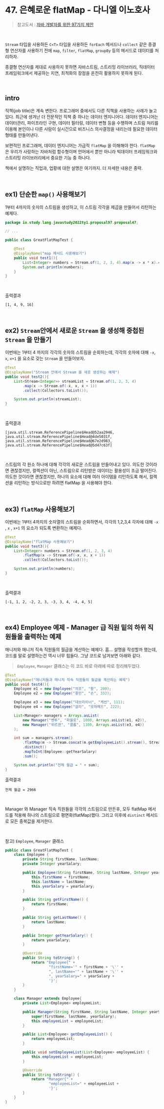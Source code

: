 # 47. 은혜로운 flatMap - 다니엘 이노호사

>  참고도서 : [자바 개발자를 위한 97가지 제안](http://www.kyobobook.co.kr/product/detailViewKor.laf?ejkGb=KOR&mallGb=KOR&barcode=9791190665643&orderClick=LEa&Kc=)<br>

<br>

`Stream` 타입을 사용하든 `C<T>` 타입을 사용하든 `forEach` 메서드나 `collect` 같은 종결형 연산자를 사용하기 전에 `map`, `filter`, `flatMap`, `groupBy` 등의 메서드로 데이터를 처리하자.<br>

종결형 연산자를 제대로 사용하지 못하면 자바스트림, 스트리밍 라이브러리, 직데이터 프레임워크에서 제공하는 지연, 최적화의 장점을 온전히 활용하지 못하게 된다.<br>

<br>

## intro

직책(job title)은 계속 변한다. 프로그래머 중에서도 다른 직책을 사용하는 사례가 늘고 있다. 최근에 생겨난 더 전문적인 직책 중 하나는 데이터 엔지니어다. 데이터 엔지니어는 데이터관리, 파이프라인 구현, 데이터 필터링, 데이터 변형 등을 수행하며 스트림 처리를 이용해 본인이나 다른 사람이 실시간으로 비즈니스 의사결정을 내리는데 필요한 데이터 형태를 만들어낸다.<br>

보편적인 프로그래머, 데이터 엔지니어는 가급적 `flatMap` 을 이해해야 한다. `flatMap` 은 우리가 사랑하는 자바처럼 함수형이며 언어에서 뿐만 아니라 빅데이터 프레임워크와 스트리밍 라이브러리에서 중요한 기능 중 하나다.<br>

책에서 설명하는 직업과, 업황에 대한 설명은 여기까지. 더 자세한 내용은 중략.<br>

<br>

## ex1) 단순한 `map()` 사용해보기

1부터 4까지의 숫자의 스트림을 생성하고, 이 스트림 각각을 제곱을 만들어서 리턴하는 예제다.

```java
package io.study.lang.javastudy2022ty1.proposal97.proposal47;

// ...

public class GreatFlatMapTest {

    @Test
    @DisplayName("map 메서드 사용해보기")
    public void test1(){
        List<Integer> numbers = Stream.of(1, 2, 3, 4).map(x -> x * x).collect(Collectors.toList());
        System.out.println(numbers);
    }
}
```

<br>

출력결과

```plain
[1, 4, 9, 16]
```

<br>

## ex2) `Stream`안에서 새로운 `Stream` 을 생성해 중첩된 `Stream` 을 만들기

이번에는 1부터 4 까지의 각각의 숫자의 스트림을 순회하는데, 각각의 숫자에 대해 `-x`, `x`, `x+1` 을 요소로 갖는 `Stream` 을 만들어보자.

```java
@Test
@DisplayName("Stream 안에서 Stream 을 새로 생성하는 예제")
public void test2(){
    List<Stream<Integer>> streamList = Stream.of(1, 2, 3, 4)
        .map(x -> Stream.of(-x, x, x + 1))
        .collect(Collectors.toList());

    System.out.println(streamList);
}
```

<br>

출력결과

```plain
[java.util.stream.ReferencePipeline$Head@52aa2946, java.util.stream.ReferencePipeline$Head@4de5031f, java.util.stream.ReferencePipeline$Head@67e2d983, java.util.stream.ReferencePipeline$Head@5d47c63f]
```

<br>

스트림의 각 원소 하나에 대해 각각의 새로운 스트림을 만들어내고 있다. 의도한 것이라면 괜찮겠지만, 컬렉션이 아닌, 스트림으로 리턴받은 데이터는 활용성이 조금 떨어진다. 의도한 것이라면 괜찮겠지만, 하나의 요소에 대해 여러 아이템을 리턴하도록 해서, 컬렉션을 리턴하는 방식으로만 하려면 flatMap 을 사용해야 한다.<br>

<br>

## ex3) `flatMap` 사용해보기

이번에는 1부터 4까지의 숫자열의 스트림을 순회하면서, 각각의 1,2,3,4 각자에 대해 `-x` , `x` , `x+1` 의 요소가 되도록 변환하는 예제다.

```java
@Test
@DisplayName("flatMap 사용해보기")
public void test3(){
    List<Integer> numbers = Stream.of(1, 2, 3, 4)
        .flatMap(x -> Stream.of(-x, x, x + 1))
        .collect(Collectors.toList());

    System.out.println(numbers);
}
```

<br>

출력결과

```plain
[-1, 1, 2, -2, 2, 3, -3, 3, 4, -4, 4, 5]
```

<br>

## ex4) Employee 예제 - Manager 급 직원 밑의 하위 직원들을 출력하는 예제

매니저와 매니저 직속 직원들의 월급을 계산하는 예제다. 흠... 설명을 작성할까 했는데, 코드를 말로 설명하는건 역시 너무 힘들다. 그냥 코드로 남겨보면 아래와 같다.<br>

> `Employee`, `Manager` 클래스는 이 코드 바로 아래에 따로 정리해두었다.

```java
@Test
@DisplayName("매니저들과 매니저 직속 직원들의 월급을 계산하는 예제")
public void test4(){
    Employee e1 = new Employee("의조", "황", 200);
    Employee e2 = new Employee("흥민", "손", 333);

    Employee e3 = new Employee("데브라이너", "케빈", 111);
    Employee e4 = new Employee("살라", "모하메드", 222);

    List<Manager> managers = Arrays.asList(
        new Manager("벤투", "파울로", 1000, Arrays.asList(e1, e2)),
        new Manager("위르겐", "클롭", 1100, Arrays.asList(e3, e4))
    );

    int sum = managers.stream()
        .flatMap(m -> Stream.concat(m.getEmployeeList().stream(), Stream.of(m)))
        .distinct()
        .mapToInt(Employee::getYearSalary)
        .sum();

    System.out.println("전체 월급 = " + sum);
}
```

출력결과<br>

```plain
전체 월급 = 2966
```

<br>

Manager 와 Manager 직속 직원들을 각각의 스트림으로 만든후, 모두 flatMap 메서드를 적용해 하나의 스트림으로 평면화(flatMap)했다. 그리고 이후에  `distinct` 메서드로 모든 중복값을 제거한다.<br>

<br>

참고) `Employee`, `Manager` 클래스<br>

```java
public class GreatFlatMapTest {
    class Employee {
        private String firstName, lastName;
        private Integer yearSalary;

        public Employee(String firstName, String lastName, Integer yearSalary){
            this.firstName = firstName;
            this.lastName = lastName;
            this.yearSalary = yearSalary;
        }

        public String getFirstName() {
            return firstName;
        }

        public String getLastName() {
            return lastName;
        }

        public Integer getYearSalary() {
            return yearSalary;
        }

        @Override
        public String toString() {
            return "Employee{" +
                    "firstName='" + firstName + '\'' +
                    ", lastName='" + lastName + '\'' +
                    ", yearSalary=" + yearSalary +
                    '}';
        }
    }

    class Manager extends Employee{
        private List<Employee> employeeList;

        public Manager(String firstName, String lastName, Integer yearSalary, List<Employee> employeeList){
            super(firstName, lastName, yearSalary);
            this.employeeList = employeeList;
        }

        public List<Employee> getEmployeeList() {
            return employeeList;
        }

        public void setEmployeeList(List<Employee> employeeList) {
            this.employeeList = employeeList;
        }

        @Override
        public String toString() {
            return "Manager{" +
                    "employeeList=" + employeeList +
                    '}';
        }
    }
}
```

<br>

